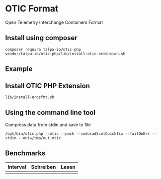 # OTIC Format 

Open Telemetry Interchange Containers Format


## Install using composer

```
composer require talpa-io/otic-php
vendor/talpa-io/otic-php/lib/install-otic-extension.sh
```




## Example


## Install OTIC PHP Extension

```bash
lib/install-urdsfmt.sh
```

## Using the command line tool

Compress data from stdin and save to file
```
/opt/bin/otic.php --otic --pack --indurad5colQuickfix --failOnErr --stdin --out=/tmp/out.otic
```

## Benchmarks


| Interval | Schreiben | Lesen |
|----------|-----------|-------|
|          |           |       |
